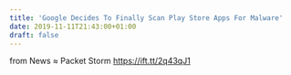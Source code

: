 ```yaml
---
title: 'Google Decides To Finally Scan Play Store Apps For Malware'
date: 2019-11-11T21:43:00+01:00
draft: false
---
```


  
  
from News ≈ Packet Storm https://ift.tt/2q43qJ1